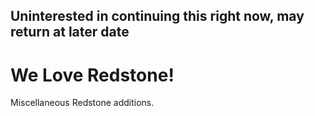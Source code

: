 ## Uninterested in continuing this right now, may return at later date

# We Love Redstone!

Miscellaneous Redstone additions.
